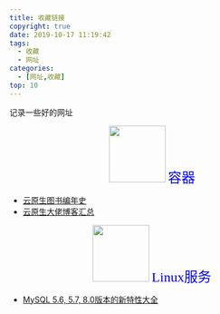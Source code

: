 ```yaml
---
title: 收藏链接
copyright: true
date: 2019-10-17 11:19:42
tags:
  - 收藏
  - 网址
categories:
  - [网址,收藏]
top: 10
---
```

记录一些好的网址
<!-- more -->
   
<center>
<img src="http://zhangzw001.github.io/images/dockerniu.jpeg" width = "100" height = "100" style="border: 0"/>
<font color="blue" face="黑体" size=5> 容器 </font>
</center>

- [云原生图书编年史](https://jimmysong.io/cloud-native/memo/books/)
- [云原生大佬博客汇总](https://zhangzw001.github.io/2019/10/12/13-%E4%BA%91%E5%8E%9F%E7%94%9F%E5%8D%9A%E5%AE%A2%E6%B1%87%E6%80%BB/)

<center>
<img src="http://zhangzw001.github.io/images/dockerniu.jpeg" width = "100" height = "100" style="border: 0"/>
<font color="blue" face="黑体" size=5> Linux服务 </font>
</center>

- [MySQL 5.6, 5.7, 8.0版本的新特性大全](https://www.linuxidc.com/Linux/2019-09/160664.htm)

